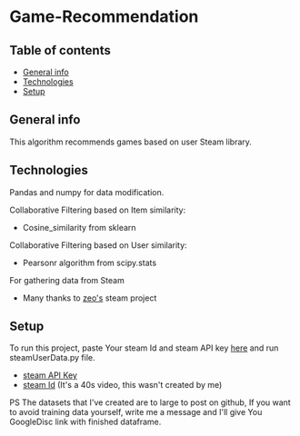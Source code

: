 ﻿# Game-Recommendation

## Table of contents
* [General info](#general-info)
* [Technologies](#technologies)
* [Setup](#setup)


## General info
This algorithm recommends games based on user Steam library.

## Technologies
Pandas and numpy for data modification.

Collaborative Filtering based on Item similarity:
* Cosine_similarity from sklearn <br />

Collaborative Filtering based on User similarity:
* Pearsonr algorithm from scipy.stats <br />

For gathering data from Steam
*  Many thanks to [zeo's](https://github.com/zeo/python-steamuser) steam project<br />

## Setup
To run this project, paste Your steam Id and steam API key [here](https://github.com/Medokins/Game-Recommendation/blob/main/SteamAPI/steamUserData.py) and run steamUserData.py file.
* [steam API Key](https://steamcommunity.com/dev/apikey) <br />
* [steam Id](https://www.youtube.com/watch?v=wuvE6XDs3WQ&ab_channel=AKInformatica-AkEsports-EsportPalace) (It's a 40s video, this wasn't created by me) 

PS The datasets that I've created are to large to post on github, If you want to avoid training data yourself, write me a message and I'll give You GoogleDisc link with finished dataframe.